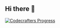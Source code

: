 ## Hi there 👋

<!--
**dancikmad/dancikmad** is a ✨ _special_ ✨ repository because its `README.md` (this file) appears on your GitHub profile.

Here are some ideas to get you started:

- 🔭 I’m currently working on ...
- 🌱 I’m currently learning ...
- 👯 I’m looking to collaborate on ...
- 🤔 I’m looking for help with ...
- 💬 Ask me about ...
- 📫 How to reach me: ...
- 😄 Pronouns: ...
- ⚡ Fun fact: ...
-->
[![Codecrafters Progress](https://backend.codecrafters.io/progress/http-server/c952596e-e2ca-49f9-be57-3be9c70844de)](https://www.google.com/search?q=codecrafters&oq=codecra&gs_lcrp=EgZjaHJvbWUqDggAEEUYJxg7GIAEGIoFMg4IABBFGCcYOxiABBiKBTIGCAEQRRg5MgYIAhBFGEAyCAgDEEUYJxg7MgcIBBAAGIAEMgYIBRBFGDwyBggGEEUYPDIGCAcQRRg80gEIMTU0NWowajGoAgCwAgA&sourceid=chrome&ie=UTF-8)

